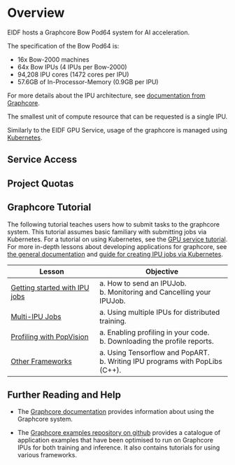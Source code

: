 # Overview

EIDF hosts a Graphcore Bow Pod64 system for AI acceleration.

The specification of the Bow Pod64 is:

- 16x Bow-2000 machines
- 64x Bow IPUs (4 IPUs per Bow-2000)
- 94,208 IPU cores (1472 cores per IPU)
- 57.6GB of In-Processor-Memory (0.9GB per IPU)

For more details about the IPU architecture, see [documentation from Graphcore](https://docs.graphcore.ai/projects/ipu-programmers-guide/en/latest/about_ipu.html#).

The smallest unit of compute resource that can be requested is a single IPU.

Similarly to the EIDF GPU Service, usage of the graphcore is managed using [Kubernetes](https://kubernetes.io).

## Service Access

## Project Quotas

## Graphcore Tutorial

The following tutorial teaches users how to submit tasks to the graphcore system. This tutorial assumes basic familiary with submitting jobs via Kubernetes. For a tutorial on using Kubernetes, see the [GPU service tutorial](../gpuservice/training/L1_getting_started.md). For more in-depth lessons about developing applications for graphcore, see [the general documentation](https://docs.graphcore.ai/en/latest/) and [guide for creating IPU jobs via Kubernetes](https://docs.graphcore.ai/projects/kubernetes-user-guide/en/latest/creating-ipujob.html).

| Lesson                                                                                                   | Objective                                                                                                      |
|-----------------------------------|-------------------------------------|
| [Getting started with IPU jobs](training/L1_getting_started.md)                             | a. How to send an IPUJob.<br>b. Monitoring and Cancelling your IPUJob.  |
| [Multi-IPU Jobs](training/L2_multiple_IPU.md) | a. Using multiple IPUs for distributed training.                                         |
| [Profiling with PopVision](training/L3_profiling.md)                               | a. Enabling profiling in your code.<br>b. Downloading the profile reports. |
| [Other Frameworks](training/L4_other_frameworks.md)                               | a. Using Tensorflow and PopART.<br>b. Writing IPU programs with PopLibs (C++).|

## Further Reading and Help

- The [Graphcore documentation](https://docs.graphcore.ai/en/latest/) provides information about using the Graphcore system.

- The [Graphcore examples repository on github](https://github.com/graphcore/examples/tree/master) provides a catalogue of application examples that have been optimised to run on Graphcore IPUs for both training and inference. It also contains tutorials for using various frameworks.
